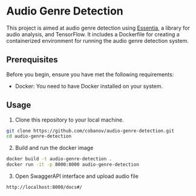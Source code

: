 # Audio Genre Detection

This project is aimed at audio genre detection using [Essentia](https://essentia.upf.edu/), a library for audio analysis, and TensorFlow. It includes a Dockerfile for creating a containerized environment for running the audio genre detection system.

## Prerequisites

Before you begin, ensure you have met the following requirements:

- Docker: You need to have Docker installed on your system.

## Usage

1. Clone this repository to your local machine.

```bash
git clone https://github.com/cobanov/audio-genre-detection.git
cd audio-genre-detection
```

2. Build  and run the docker image

```bash
docker build -t audio-genre-detection .
docker run -it -p 8000:8000 audio-genre-detection
```
3. Open SwaggerAPI interface and upload audio file

```
http://localhost:8000/docs#/
```